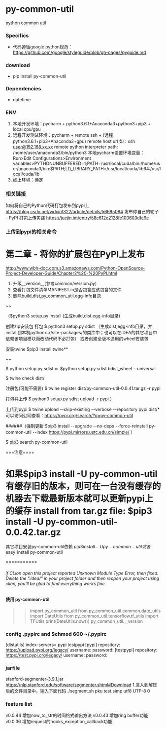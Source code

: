 # py-common-util
python common util

### Specifics
- 代码遵循google python规范：https://github.com/google/styleguide/blob/gh-pages/pyguide.md

### download
- pip install py-common-util

### Dependencies
- datetime

### ENV
1. 本地开发环境：pycharm + python3.6.1+Anaconda3+python3+pip3 + local cpu/gpu
2. 远程开发测试环境：pycharm + remote ssh + (远程python3.6.1+pip3+Anaconda3+gpu)
remote host url 如：ssh user@192.168.xx.xx
remote python interpreter path: /home/user/anaconda3/bin/python3
本地pycharm设置环境变量：Run>Edit Configurations>Environment variables>PYTHONUNBUFFERED=1;PATH=/usr/local/cuda/bin:/home/user/anaconda3/bin:$PATH;LD_LIBRARY_PATH=/usr/local/cuda/lib64:/usr/local/cuda/lib
3. 线上环境：待定

### 相关链接
如何将自己的Python代码打包发布到pypi上 https://blog.csdn.net/wdxin1322/article/details/56685094
发布你自己的轮子 - PyPI 打包上传实践 https://juejin.im/entry/58c612e2128fe100603dfc9c

### 上传到pypi的相关命令
# 第二章 - 将你的扩展包在PyPI上发布 
http://www.wbh-doc.com.s3.amazonaws.com/Python-OpenSource-Project-Developer-Guide/Chapter2%20-%20PyPI.html
1. 升级__version__(参考common/version.py)
2. 查看打包文件清单MANIFEST.in是否包含应该包含的文件
3. 删除build,dist,py_common_util.egg-info目录

~~ 

（$python3 setup.py install (生成build,dist,egg-info目录)

创建zip安装包
打包 $ python3 setup.py sdist （生成dist,egg-info目录，并install到本机pythonx.x/site-packages/的类库中；也可以在IDEA的其它项目中依赖该项目模块而改动代码不必打包）
或者创建全版本通用的wheel安装包

安装twine $pip3 install twine**
 
 ~~
 
$ python setup.py sdist or $python setup.py sdist bdist_wheel --universal

$ twine check dist/

注册包(可能不需要) $ twine register dist/py-common-util-0.0.41.tar.gz -r pypi

打包并上传 $ python3 setup.py sdist upload -r pypi ）

上传到pypi $ twine upload --skip-existing --verbose --repository pypi dist/*
可以访问公网查看：https://pypi.org/search/?q=py-common-util

######（强制更新 $pip3 install --upgrade --no-deps --force-reinstall py-common-util --index https://pypi.mirrors.ustc.edu.cn/simple/ ） 

$ pip3 search py-common-util

===注意====

如果$pip3 install -U py-common-util有缓存旧的版本，则可在一台没有缓存的机器去下载最新版本就可以更新pypi上的缓存
install from tar.gz file: $pip3 install -U  py-common-util-0.0.42.tar.gz
===========

其它项目安装py-common-util依赖 $pip3 install -U py-common-util
或者$ easy_install py-common-util

===========

###### if CLion open this project reported Unknown Module Type Error, then fixed: Delete the ".idea/" in your project folder and then reopen your project using clion, you'll be glad to find everything works fine.

#### 使用 py-common-util
>>import py_common_util
>>from py_common_util.common.date_utils import DateUtils
>>from py_common_util.tensorflow.tf_utils import TFUtils
>>print(DateUtils.now())
>>py_common_util.__version

### config .pypirc and $chmod 600 ~/.pypirc
[distutils]
index-servers=
pypi
testpypi
[pypi]
repository: https://upload.pypi.org/legacy/
username: <username>
password: <password>
[testpypi]
repository: https://test.pypi.org/legacy/
username: <username>
password: <password>

### jarfile
stanford-segmenter-3.9.1.jar https://nlp.stanford.edu/software/segmenter.shtml#Download
1.进入到解压后的文件目录中，输入下面代码
./segment.sh pku test.simp.utf8 UTF-8 0

### feature list
v0.0.44 增加now_to_str的时间格式输出方法
v0.0.43 增加ring buffer功能
v0.0.36 增加request的hooks_exception_callback功能
